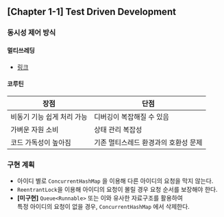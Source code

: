 ## [Chapter 1-1] Test Driven Development

### 동시성 제어 방식

#### 멀티쓰레딩
- [링크](https://velog.io/@cv_/%EC%9E%90%EB%B0%94%EC%9D%98Thread%EB%9E%80)

#### 코루틴
| **장점** | **단점** |
|--------|--------|
| 비동기 기능 쉽게 처리 가능 | 디버깅이 복잡해질 수 있음 |
| 가벼운 자원 소비 | 상태 관리 복잡성 |
| 코드 가독성이 높아짐 | 기존 멀티스레드 환경과의 호환성 문제 |

### 구현 계획

- 아이디 별로 ```ConcurrentHashMap``` 을 이용해 다른 아이디의 요청을 막지 않는다.
- ```ReentrantLock```을 이용해 아이디의 요청이 몰릴 경우 요청 순서를 보장해야 한다.
- **[미구현]** ```Queue<Runnable>``` 또는 이와 유사한 자료구조를 활용하여  
  특정 아이디의 요청이 없을 경우,  ```ConcurrentHashMap``` 에서 삭제한다.

